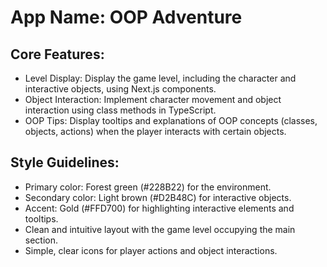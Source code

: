 # **App Name**: OOP Adventure

## Core Features:

- Level Display: Display the game level, including the character and interactive objects, using Next.js components.
- Object Interaction: Implement character movement and object interaction using class methods in TypeScript.
- OOP Tips: Display tooltips and explanations of OOP concepts (classes, objects, actions) when the player interacts with certain objects.

## Style Guidelines:

- Primary color: Forest green (#228B22) for the environment.
- Secondary color: Light brown (#D2B48C) for interactive objects.
- Accent: Gold (#FFD700) for highlighting interactive elements and tooltips.
- Clean and intuitive layout with the game level occupying the main section.
- Simple, clear icons for player actions and object interactions.